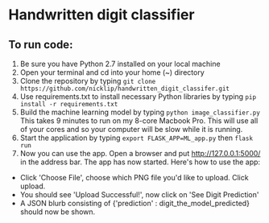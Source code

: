 # Handwritten digit classifier
## To run code:
1. Be sure you have Python 2.7 installed on your local machine
2. Open your terminal and cd into your home (~) directory
3. Clone the repository by typing ```git clone https://github.com/nicklip/handwritten_digit_classifer.git```
4. Use requirements.txt to install necessary Python libraries by typing ```pip install -r requirements.txt```
5. Build the machine learning model by typing ```python image_classifier.py``` This takes 9 minutes to run on my 8-core Macbook Pro. This will use all of your cores and so your computer will be slow while it is running.
6. Start the application by typing ```export FLASK_APP=ML_app.py``` then ```flask run```
7. Now you can use the app. Open a browser and put http://127.0.0.1:5000/ in the address bar. The app has now started. Here's how to use the app: 
  * Click 'Choose File', choose which PNG file you'd like to upload. Click upload.
  * You should see 'Upload Successful!', now click on 'See Digit Prediction'
  * A JSON blurb consisting of {'prediction' :  digit_the_model_predicted} should now be shown. 